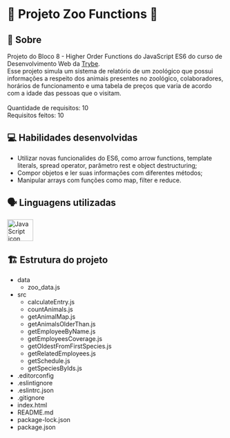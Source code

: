 # :panda_face: Projeto Zoo Functions :paw_prints:

## :page_facing_up: Sobre

Projeto do Bloco 8 - Higher Order Functions do JavaScript ES6 do curso de Desenvolvimento Web da [Trybe](https://www.betrybe.com).<br>
Esse projeto simula um sistema de relatório de um zoológico que possui informações a respeito dos animais presentes no zoológico, colaboradores, horários de funcionamento e uma tabela de preços que varia de acordo com a idade das pessoas que o visitam.<br><br>
Quantidade de requisitos: 10<br>
Requisitos feitos: 10

## :computer: Habilidades desenvolvidas

- Utilizar novas funcionalides do ES6, como arrow functions, template literals, spread operator, parâmetro rest e object destructuring;
- Compor objetos e ler suas informações com diferentes métodos;
- Manipular arrays com funções como map, filter e reduce.

## :speaking_head: Linguagens utilizadas
<img alt="JavaScript icon" height="50px" width="60px" src="https://cdn.jsdelivr.net/gh/devicons/devicon/icons/javascript/javascript-original.svg" />

## :building_construction: Estrutura do projeto

- data
  - zoo_data.js
- src
  - calculateEntry.js
  - countAnimals.js
  - getAnimalMap.js
  - getAnimalsOlderThan.js
  - getEmployeeByName.js
  - getEmployeesCoverage.js
  - getOldestFromFirstSpecies.js
  - getRelatedEmployees.js
  - getSchedule.js
  - getSpeciesByIds.js
- .editorconfig
- .eslintignore
- .eslintrc.json
- .gitignore
- index.html
- README.md
- package-lock.json
- package.json
